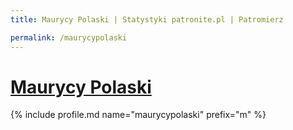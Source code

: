 ```yaml
---
title: Maurycy Polaski | Statystyki patronite.pl | Patromierz

permalink: /maurycypolaski
---
```


# [Maurycy Polaski](https://patronite.pl/maurycypolaski)

{% include profile.md name="maurycypolaski" prefix="m" %}
